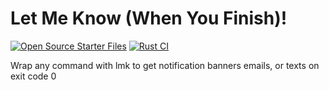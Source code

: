 # Let Me Know (When You Finish)!
[![Open Source Starter Files](https://github.com/nrminor/letmeknow/actions/workflows/open-source-starter.yml/badge.svg)](https://github.com/nrminor/letmeknow/actions/workflows/open-source-starter.yml) [![Rust CI](https://github.com/nrminor/letmeknow/actions/workflows/rust-ci.yml/badge.svg)](https://github.com/nrminor/letmeknow/actions/workflows/rust-ci.yml)

Wrap any command with lmk to get notification banners emails, or texts on exit code 0
